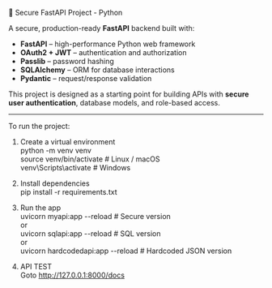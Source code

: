 🔐 Secure FastAPI Project - Python

A secure, production-ready **FastAPI** backend built with:

- **FastAPI** – high-performance Python web framework
- **OAuth2 + JWT** – authentication and authorization
- **Passlib** – password hashing
- **SQLAlchemy** – ORM for database interactions
- **Pydantic** – request/response validation

This project is designed as a starting point for building APIs with **secure user authentication**, database models, and role-based access.

---

To run the project:
1. Create a virtual environment <br>
    python -m venv venv <br>
    source venv/bin/activate   # Linux / macOS <br>
    venv\Scripts\activate      # Windows

2. Install dependencies <br>
    pip install -r requirements.txt

3. Run the app <br>
    uvicorn myapi:app --reload   # Secure version <br>
    or <br>
    uvicorn sqlapi:app --reload  # SQL version <br>
    or <br>
    uvicorn hardcodedapi:app --reload  # Hardcoded JSON version<br>

4. API TEST <br>
   Goto http://127.0.0.1:8000/docs

